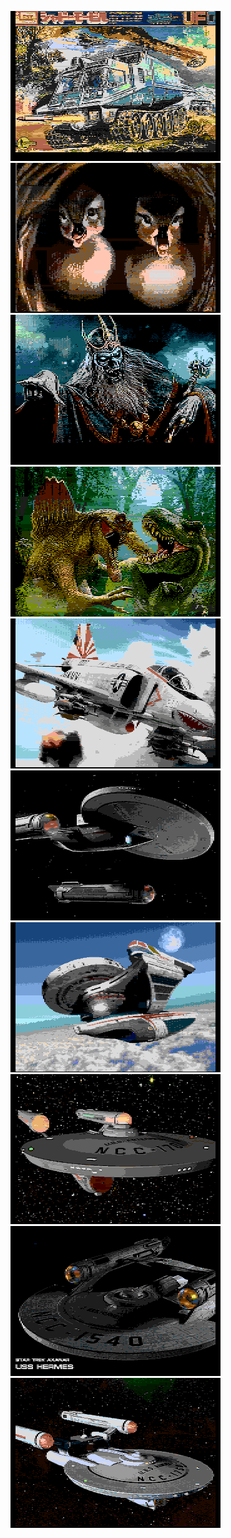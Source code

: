 [![](UFODefense.png)](https://github.com/ivop/rc-archive/raw/master/U/UFODefense.xex)
[![](UglyDucklings.png)](https://github.com/ivop/rc-archive/raw/master/U/UglyDucklings.xex)
[![](UndeadKing.png)](https://github.com/ivop/rc-archive/raw/master/U/UndeadKing.xex)
[![](UscratchMyBackIScratchYours.png)](https://github.com/ivop/rc-archive/raw/master/U/UscratchMyBackIScratchYours.xex)
[![](USNavybird.png)](https://github.com/ivop/rc-archive/raw/master/U/USNavybird.xex)
[![](USSAresNCC1450.png)](https://github.com/ivop/rc-archive/raw/master/U/USSAresNCC1450.xex)
[![](USSDumont3.png)](https://github.com/ivop/rc-archive/raw/master/U/USSDumont3.xex)
[![](USSEnterprise.png)](https://github.com/ivop/rc-archive/raw/master/U/USSEnterprise.xex)
[![](USSHermesNCC1540.png)](https://github.com/ivop/rc-archive/raw/master/U/USSHermesNCC1540.xex)
[![](USSRanger1750.png)](https://github.com/ivop/rc-archive/raw/master/U/USSRanger1750.xex)
